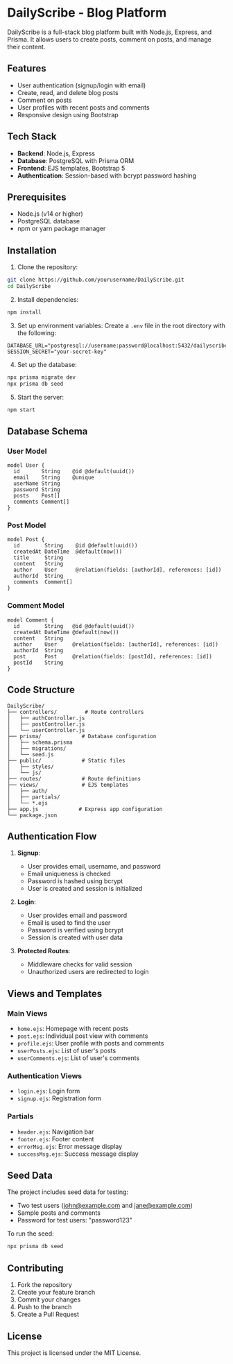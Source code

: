 # DailyScribe - Blog Platform

DailyScribe is a full-stack blog platform built with Node.js, Express, and Prisma. It allows users to create posts, comment on posts, and manage their content.

## Features

- User authentication (signup/login with email)
- Create, read, and delete blog posts
- Comment on posts
- User profiles with recent posts and comments
- Responsive design using Bootstrap

## Tech Stack

- **Backend**: Node.js, Express
- **Database**: PostgreSQL with Prisma ORM
- **Frontend**: EJS templates, Bootstrap 5
- **Authentication**: Session-based with bcrypt password hashing

## Prerequisites

- Node.js (v14 or higher)
- PostgreSQL database
- npm or yarn package manager

## Installation

1. Clone the repository:
```bash
git clone https://github.com/yourusername/DailyScribe.git
cd DailyScribe
```

2. Install dependencies:
```bash
npm install
```

3. Set up environment variables:
Create a `.env` file in the root directory with the following:
```
DATABASE_URL="postgresql://username:password@localhost:5432/dailyscribe"
SESSION_SECRET="your-secret-key"
```

4. Set up the database:
```bash
npx prisma migrate dev
npx prisma db seed
```

5. Start the server:
```bash
npm start
```

## Database Schema

### User Model
```prisma
model User {
  id       String    @id @default(uuid())
  email    String    @unique
  userName String
  password String
  posts    Post[]
  comments Comment[]
}
```

### Post Model
```prisma
model Post {
  id        String    @id @default(uuid())
  createdAt DateTime  @default(now())
  title     String
  content   String
  author    User      @relation(fields: [authorId], references: [id])
  authorId  String
  comments  Comment[]
}
```

### Comment Model
```prisma
model Comment {
  id        String   @id @default(uuid())
  createdAt DateTime @default(now())
  content   String
  author    User     @relation(fields: [authorId], references: [id])
  authorId  String
  post      Post     @relation(fields: [postId], references: [id])
  postId    String
}
```

## Code Structure

```
DailyScribe/
├── controllers/         # Route controllers
│   ├── authController.js
│   ├── postController.js
│   └── userController.js
├── prisma/             # Database configuration
│   ├── schema.prisma
│   ├── migrations/
│   └── seed.js
├── public/             # Static files
│   ├── styles/
│   └── js/
├── routes/             # Route definitions
├── views/              # EJS templates
│   ├── auth/
│   ├── partials/
│   └── *.ejs
├── app.js             # Express app configuration
└── package.json
```

## Authentication Flow

1. **Signup**:
   - User provides email, username, and password
   - Email uniqueness is checked
   - Password is hashed using bcrypt
   - User is created and session is initialized

2. **Login**:
   - User provides email and password
   - Email is used to find the user
   - Password is verified using bcrypt
   - Session is created with user data

3. **Protected Routes**:
   - Middleware checks for valid session
   - Unauthorized users are redirected to login

## Views and Templates

### Main Views
- `home.ejs`: Homepage with recent posts
- `post.ejs`: Individual post view with comments
- `profile.ejs`: User profile with posts and comments
- `userPosts.ejs`: List of user's posts
- `userComments.ejs`: List of user's comments

### Authentication Views
- `login.ejs`: Login form
- `signup.ejs`: Registration form

### Partials
- `header.ejs`: Navigation bar
- `footer.ejs`: Footer content
- `errorMsg.ejs`: Error message display
- `successMsg.ejs`: Success message display

## Seed Data

The project includes seed data for testing:
- Two test users (john@example.com and jane@example.com)
- Sample posts and comments
- Password for test users: "password123"

To run the seed:
```bash
npx prisma db seed
```

## Contributing

1. Fork the repository
2. Create your feature branch
3. Commit your changes
4. Push to the branch
5. Create a Pull Request

## License

This project is licensed under the MIT License.